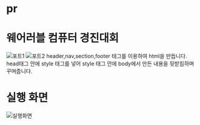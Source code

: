 # pr
# 웨어러블 컴퓨터 경진대회
![포트1](https://user-images.githubusercontent.com/104752580/172752626-86463f68-787b-4020-8f54-28ec5f5f38cf.JPG)
![포트2](https://user-images.githubusercontent.com/104752580/172752294-cf6aeab5-ca73-4466-a29d-552aa8cdb2f8.JPG)
header,nav,section,footer 태그를 이용하여 html을 만듭니다.
head태그 안에 style 태그를 넣어 style 태그 안에 body에서 만든 내용을 뒷받침하며 꾸며줍니다.
# 실행 화면
![실행화면](https://user-images.githubusercontent.com/104752580/172753110-baefdc96-29b2-49ca-bd6b-75eaf7b42d8d.JPG)
